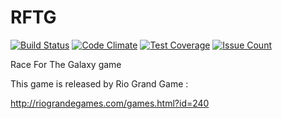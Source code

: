 # RFTG
[![Build Status](https://travis-ci.org/hahleung/RFTG.svg?branch=security)](https://travis-ci.org/hahleung/RFTG)
[![Code Climate](https://codeclimate.com/github/hahleung/RFTG/badges/gpa.svg)](https://codeclimate.com/github/hahleung/RFTG)
[![Test Coverage](https://codeclimate.com/github/hahleung/RFTG/badges/coverage.svg)](https://codeclimate.com/github/hahleung/RFTG/coverage)
[![Issue Count](https://codeclimate.com/github/hahleung/RFTG/badges/issue_count.svg)](https://codeclimate.com/github/hahleung/RFTG)

Race For The Galaxy game

This game is released by Rio Grand Game :

http://riograndegames.com/games.html?id=240
